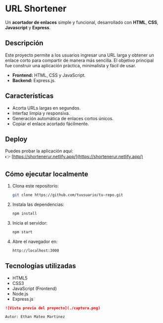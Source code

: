 # URL Shortener

Un **acortador de enlaces** simple y funcional, desarrollado con **HTML**, **CSS**, **Javascript** y **Express**.

## Descripción

Este proyecto permite a los usuarios ingresar una URL larga y obtener un enlace corto para compartir de manera más sencilla. El objetivo principal fue construir una aplicación práctica, minimalista y fácil de usar.

- **Frontend:** HTML, CSS y JavaScript.
- **Backend:** Express.js.

## Características

- Acorta URLs largas en segundos.
- Interfaz limpia y responsiva.
- Generación automática de enlaces cortos únicos.
- Copiar el enlace acortado fácilmente.

## Deploy

Puedes probar la aplicación aquí:  
👉 [https://shortenerur.netlify.app/](https://shortenerur.netlify.app/)

## Cómo ejecutar localmente

1. Clona este repositorio:
   ```bash
   git clone https://github.com/tuusuario/tu-repo.git

2. Instala las dependencias:
   ```bash
   npm install

3. Inicia el servidor:
    ```bash
    npm start

3. Abre el navegador en:
    ```bash
    http://localhost:3000

## Tecnologías utilizadas
- HTML5
- CSS3
- JavaScript (Frontend)
- Node.js
- Express.js

```markdown
![Vista previa del proyecto](./captura.png)

Autor: Ethan Mateo Martinez